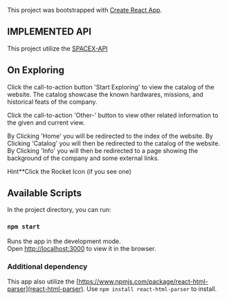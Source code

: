 This project was bootstrapped with [Create React App](https://github.com/facebook/create-react-app).

## IMPLEMENTED API

This project utilize the [SPACEX-API](https://docs.spacexdata.com/?version=latest)

## On Exploring

Click the call-to-action button 'Start Exploring' to view the catalog of the website. The catalog showcase the known hardwares, missions, and historical feats of the company.

Click the call-to-action 'Other-' button to view other related information to the given and current view.


By Clicking 'Home' you will be redirected to the index of the website.
By Clicking 'Catalog' you will then be redirected to the catalog of the website.
By Clicking 'Info' you will then be redirected to a page showing the background of the company and some external links.


Hint**Click the Rocket Icon (if you see one)


## Available Scripts

In the project directory, you can run:

### `npm start`

Runs the app in the development mode.<br />
Open [http://localhost:3000](http://localhost:3000) to view it in the browser.

### Additional dependency

This app also utilize the [https://www.npmjs.com/package/react-html-parser](react-html-parser). Use `npm install react-html-parser` to install.
